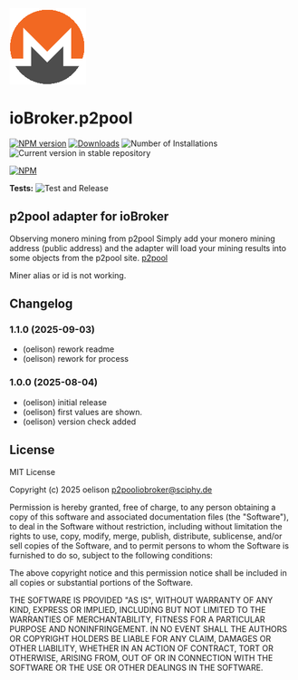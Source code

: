 ![Logo](admin/p2pool.png)

# ioBroker.p2pool

[![NPM version](https://img.shields.io/npm/v/iobroker.p2pool.svg)](https://www.npmjs.com/package/iobroker.p2pool)
[![Downloads](https://img.shields.io/npm/dm/iobroker.p2pool.svg)](https://www.npmjs.com/package/iobroker.p2pool)
![Number of Installations](https://iobroker.live/badges/p2pool-installed.svg)
![Current version in stable repository](https://iobroker.live/badges/p2pool-stable.svg)

[![NPM](https://nodei.co/npm/iobroker.p2pool.png?downloads=true)](https://nodei.co/npm/iobroker.p2pool/)

**Tests:** ![Test and Release](https://github.com/oelison/ioBroker.p2pool/workflows/Test%20and%20Release/badge.svg)

## p2pool adapter for ioBroker

Observing monero mining from p2pool
Simply add your monero mining address (public address) and the adapter will load your mining results into some objects from the p2pool site. [p2pool](https://p2pool.observer/)

Miner alias or id is not working.

## Changelog

<!--
    Placeholder for the next version (at the beginning of the line):
    ### **WORK IN PROGRESS**
-->
### 1.1.0 (2025-09-03)

- (oelison) rework readme
- (oelison) rework for process

### 1.0.0 (2025-08-04)

- (oelison) initial release
- (oelison) first values are shown.
- (oelison) version check added

## License

MIT License

Copyright (c) 2025 oelison <p2pooliobroker@sciphy.de>

Permission is hereby granted, free of charge, to any person obtaining a copy
of this software and associated documentation files (the "Software"), to deal
in the Software without restriction, including without limitation the rights
to use, copy, modify, merge, publish, distribute, sublicense, and/or sell
copies of the Software, and to permit persons to whom the Software is
furnished to do so, subject to the following conditions:

The above copyright notice and this permission notice shall be included in all
copies or substantial portions of the Software.

THE SOFTWARE IS PROVIDED "AS IS", WITHOUT WARRANTY OF ANY KIND, EXPRESS OR
IMPLIED, INCLUDING BUT NOT LIMITED TO THE WARRANTIES OF MERCHANTABILITY,
FITNESS FOR A PARTICULAR PURPOSE AND NONINFRINGEMENT. IN NO EVENT SHALL THE
AUTHORS OR COPYRIGHT HOLDERS BE LIABLE FOR ANY CLAIM, DAMAGES OR OTHER
LIABILITY, WHETHER IN AN ACTION OF CONTRACT, TORT OR OTHERWISE, ARISING FROM,
OUT OF OR IN CONNECTION WITH THE SOFTWARE OR THE USE OR OTHER DEALINGS IN THE
SOFTWARE.
